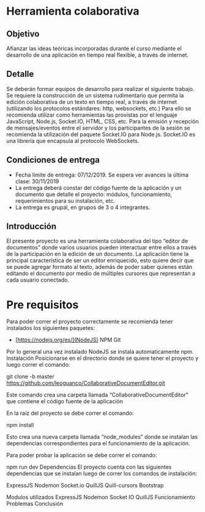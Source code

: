 # Herramienta colaborativa

## Objetivo
Afianzar las ideas teóricas incorporadas durante el curso mediante el desarrollo de una aplicación en tiempo real flexible, a través de internet.
## Detalle
Se deberán formar equipos de desarrollo para realizar el siguiente trabajo.
Se requiere la construcción de un sistema rudimentario que permita la edición colaborativa de un texto en tiempo real, a través de internet (utilizando los protocolos estándares: http, websockets, etc.)
Para ello se recomienda utilizar como herramientas las provistas por el lenguaje JavaScript, Node.js, Socket.IO, HTML, CSS, etc.
Para la emisión y recepción de mensajes/eventos entre el servidor y los participantes de la sesión se recomienda la utilización del paquete Socket.IO para Node.js. Socket.IO es una librería que encapsula al protocolo WebSockets.
## Condiciones de entrega
* Fecha límite de entrega: 07/12/2019. Se espera ver avances la última clase: 30/11/2019
* La entrega deberá constar del código fuente de la aplicación y un documento que detalle el proyecto: módulos, funcionamiento, requerimientos para su instalación, etc.
* La entrega es grupal, en grupos de 3 o 4 integrantes.
## Introducción
El presente proyecto es una herramienta colaborativa del tipo “editor de documentos” donde varios usuarios pueden interactuar entre ellos a través de la participación en la edición de un documento. 
La aplicación tiene la principal característica de ser un editor enriquecido, esto quiere decir que se puede agregar formato al texto, además de poder saber quienes están editando el documento por medio de múltiples cursores que representan a cada usuario conectado.
# Pre requisitos
Para poder correr el proyecto correctamente se recomienda tener instalados los siguientes paquetes:
* [https://nodejs.org/es/](NodeJS)
NPM
Git

Por lo general una vez instalado NodeJS se instala automaticamente npm.
Instalación
Posicionarse en el directorio donde se quiere tener el proyecto y luego correr el comando:

git clone -b master https://github.com/leoguanco/CollaborativeDocumentEditor.git

Este comando crea una carpeta llamada “CollaborativeDocumentEditor” que contiene el código fuente de la aplicación

En la raíz del proyecto se debe correr el comando:

npm install

Esto crea una nueva carpeta llamada “node_modules” donde se instalan las dependencias correspondientes para el funcionamiento de la aplicación.

Para poder probar la aplicación se debe correr el comando:

npm run dev
Dependencias
El proyecto cuenta con las siguientes dependencias que se instalan luego de correr los comandos de instalación:

ExpressJS
Nodemon
Socket.io
QuillJS
Quill-cursors
Bootstrap

Modulos utilizados
ExpressJS
Nodemon
Socket IO
QuillJS
Funcionamiento
Problemas
Conclusión
